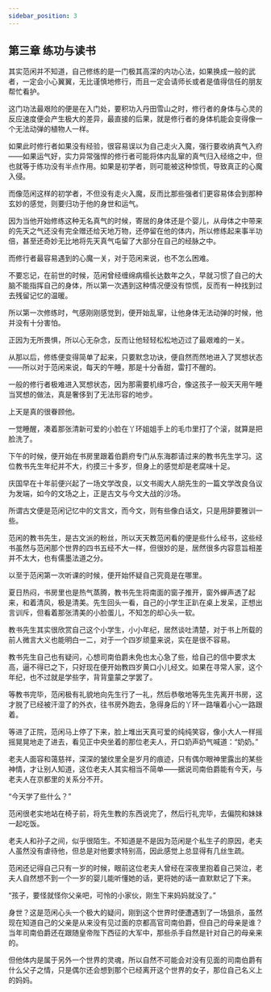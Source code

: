 ```yaml
---
sidebar_position: 3
---
```


## 第三章 **练功与读书**

其实范闲并不知道，自己修练的是一门极其高深的内功心法，如果换成一般的武者，一定会小心翼翼，无比谨慎地修行，而且一定会请师长或者是值得信任的朋友帮忙看护。

这门功法最艰险的便是在入门处，要积功入丹田雪山之时，修行者的身体与心灵的反应速度便会产生极大的差异，最直接的后果，就是修行者的身体机能会变得像一个无法动弹的植物人一样。

如果此时修行者如果没有经验，很容易误以为自己走火入魔，强行要收纳真气入府——如果运气好，实力异常强悍的修行者可能将体内乱窜的真气归入经络之中，但也就等于练功没有半点作用。如果是初学者，则可能被这种惊慌，导致真正的心魔入侵。

而像范闲这样的初学者，不但没有走火入魔，反而比那些强者们更容易体会到那种玄妙的感觉，则要归功于他的身世和运气。

因为当他开始修练这种无名真气的时候，寄居的身体还是个婴儿，从母体之中带来的先天之气还没有完全赠还给天地万物，还停留在他的体内，所以修练起来事半功倍，甚至还奇妙无比地将先天真气屯留了大部分在自己的经脉之中。

而修行者最容易遇到的心魔一关，对于范闲来说，也不怎么困难。

不要忘记，在前世的时候，范闲曾经缠绵病榻长达数年之久，早就习惯了自己的大脑不能指挥自己的身体，所以第一次遇到这种情况便没有惊慌，反而有一种找到过去残留记忆的温暖。

所以第一次修练时，气感刚刚感觉到，便开始乱窜，让他身体无法动弹的时候，他并没有十分害怕。

正因为无所畏惧，所以心无杂念，反而让他轻轻松松地迈过了最艰难的一关。

从那以后，修练便变得简单了起来，只要默念功诀，便自然而然地进入了冥想状态——所以对于范闲来说，每天的午睡，那是十分香甜，雷打不醒的。

一般的修行者极难进入冥想状态，因为那需要机缘巧合，像这孩子一般天天用午睡当冥想的做法，真是奢侈到了无法形容的地步。

上天是真的很眷顾他。

一觉睡醒，凑着那张清新可爱的小脸在丫环姐姐手上的毛巾里打了个滚，就算是把脸洗了。

下午的时候，便开始在书房里跟着伯爵府专门从东海郡请过来的教书先生学习。这位教书先生年纪并不大，约摸三十多岁，但身上的感觉却是老腐味十足。

庆国早在十年前便兴起了一场文学改良，以文书阁大人胡先生的一篇文学改良刍议为发端，如今的文场之上，正是古文与今文大战的沙场。

所谓古文便是范闲记忆中的文言文，而今文，则有些像白话文，只是用辞要雅训一些。

范闲的教书先生，是古文派的粉丝，所以天天教范闲看的便是些什么经书，这些经书虽然与范闲那个世界的四书五经不大一样，但很妙的是，居然很多内容意旨相差并不太大，也有儒墨法道之分。

以至于范闲第一次听课的时候，便开始怀疑自己究竟是在哪里。

夏日热闷，书房里也是热气蒸腾，教书先生将南面的窗子推开，窗外蝉声透了起来，和着清风，极是清美。先生回头一看，自己的小学生正趴在桌上发呆，正想出言训斥，但看着那张清美的小脸蛋儿，不知怎的却心头一软。

教书先生其实很欣赏自己这个小学生，小小年纪，居然谈吐清楚，对于书上所载的前人微言大义也能明白一二，对于一个四岁顽童来说，实在是很不容易。

教书先生自己也有疑问，心想司南伯爵未免也太心急了些，给自己的信中要求太高，逼不得已之下，只好现在便开始教四岁黄口小儿经文。如果在寻常人家，这个年纪，也不过就是学些字，背背童蒙之学罢了。

等教书完毕，范闲极有礼貌地向先生行了一礼，然后恭敬地等先生先离开书房，这才脱了已经被汗湿了的外衣，往书房外跑去，急得身后的丫环一路嚷着小心一路跟着。

等进了正院，范闲马上停了下来，脸上堆出天真可爱的纯纯笑容，像小大人一样摇摇晃晃地走了进去，看见正中央坐着的那位老夫人，开口奶声奶气喊道：“奶奶。”

老夫人面容和蔼慈祥，深深的皱纹里全是岁月的痕迹，只有偶尔眼神里露出的某些神情，才让别人知道，这位老夫人其实相当不简单——据说司南伯爵能有今天，与老夫人在京都里的关系分不开。

“今天学了些什么？”

范闲很老实地站在椅子前，将先生教的东西说完了，然后行礼完毕，去偏院和妹妹一起吃饭。

老夫人和孙子之间，似乎很陌生。不知道是不是因为范闲是个私生子的原因，老夫人虽然没有虐待他，但总是对他要求特别高，因此感觉上总显得有几丝生疏。

范闲还记得自己只有一岁的时候，眼前这位老夫人曾经在深夜里抱着自己哭泣，老夫人自然想不到一个一岁的婴儿能听懂她的话，更将她的话一直默默记了下来。

“孩子，要怪就怪你父亲吧，可怜的小家伙，刚生下来妈妈就没了。”

身世？这是范闲心头一个极大的疑问，刚到这个世界时便遭遇到了一场狙杀，虽然现在知道自己的父亲是从来没有见过面的京都高官司南伯爵，但自己的母亲是谁？当年司南伯爵还在跟随皇帝陛下西征的大军中，那些杀手自然是针对自己的母亲来的。

但他体内是属于另外一个世界的灵魂，所以自然不可能会对没有见面的司南伯爵有什么父子之情，只是偶尔还会想到那个已经离开这个世界的女子，那位自己名义上的妈妈。

